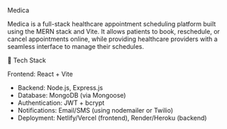 Medica

Medica is a full-stack healthcare appointment scheduling platform built using the MERN stack and Vite. It allows patients to book, reschedule, or cancel appointments online, while providing healthcare providers with a seamless interface to manage their schedules.



🔧 Tech Stack

Frontend: React + Vite
- Backend: Node.js, Express.js
- Database: MongoDB (via Mongoose)
- Authentication: JWT + bcrypt
- Notifications: Email/SMS (using nodemailer or Twilio)
- Deployment: Netlify/Vercel (frontend), Render/Heroku (backend)

